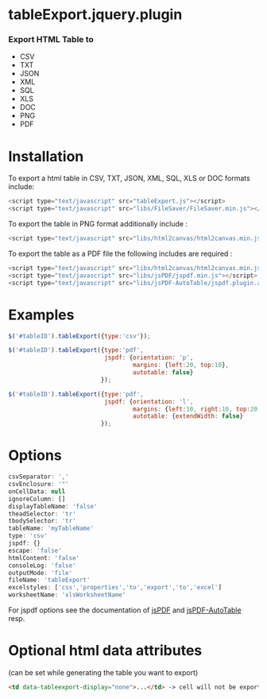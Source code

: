 tableExport.jquery.plugin
=========================

<h3>Export HTML Table to</h3>
<ul>
<li> CSV
<li> TXT
<li> JSON
<li> XML
<li> SQL
<li> XLS
<li> DOC
<li> PNG
<li> PDF
</ul>

Installation
============
To export a html table in CSV, TXT, JSON, XML, SQL, XLS or DOC formats include:

```javascript
<script type="text/javascript" src="tableExport.js"></script>
<script type="text/javascript" src="libs/FileSaver/FileSaver.min.js"></script>
```

To export the table in PNG format additionally include :

```javascript
<script type="text/javascript" src="libs/html2canvas/html2canvas.min.js"></script>
```

To export the table as a PDF file the following includes are required :

```javascript
<script type="text/javascript" src="libs/html2canvas/html2canvas.min.js"></script>
<script type="text/javascript" src="libs/jsPDF/jspdf.min.js"></script>
<script type="text/javascript" src="libs/jsPDF-AutoTable/jspdf.plugin.autotable.js"></script>
```

Examples
========

```javascript
$('#tableID').tableExport({type:'csv'});
```

```javascript
$('#tableID').tableExport({type:'pdf',
                           jspdf: {orientation: 'p',
                                   margins: {left:20, top:10},
                                   autotable: false}
                          });
```

```javascript
$('#tableID').tableExport({type:'pdf',
                           jspdf: {orientation: 'l',
                                   margins: {left:10, right:10, top:20, bottom:20},
                                   autotable: {extendWidth: false}
                          });
```

Options
=======

```javascript
csvSeparator: ','
csvEnclosure: '"'
onCellData: null
ignoreColumn: []
displayTableName: 'false'
theadSelector: 'tr'
tbodySelector: 'tr'
tableName: 'myTableName'
type: 'csv'
jspdf: {}
escape: 'false'
htmlContent: 'false'
consoleLog: 'false'
outputMode: 'file'
fileName: 'tableExport'
excelstyles: ['css','properties','to','export','to','excel']
worksheetName: 'xlsWorksheetName'
```

For jspdf options see the documentation of [jsPDF](https://github.com/MrRio/jsPDF) and [jsPDF-AutoTable](https://github.com/someatoms/jsPDF-AutoTable) resp.

Optional html data attributes 
=============================
(can be set while generating the table you want to export)

```html
<td data-tableexport-display="none">...</td> -> cell will not be exported
```
